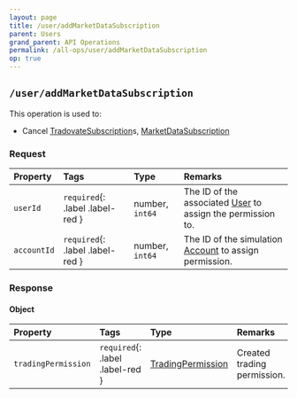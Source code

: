 ```yaml
---
layout: page
title: /user/addMarketDataSubscription
parent: Users
grand_parent: API Operations
permalink: /all-ops/user/addMarketDataSubscription
op: true
---
```


<script>
    window.addEventListener('load', () => {
        const TDV = Symbol.for('tdv-docs');
        const SiteStorage = window[TDV].SiteStorage;

        window[TDV].defineTryit({
            name: 'AddMarketDataSubscription',
            endpoint: '/user/addMarketDataSubscription',
            method: 'POST',
            params: {
                marketDataSubscriptionPlanIds: [0],
                year: new Date().getYear(),
                month: new Date().getMonth() + 1,
                '// creditCardId': 0,
                '// accountId': 0,
                '// userId': 0
            }
        });

        window[TDV].buildCallouts(
            window[TDV].buildCallouts.defaultAuthWarning,
            window[TDV].buildCallouts.defaultVendorWarning,
        );
    });

</script>

<div id="vendor-warning"></div>

## `/user/addMarketDataSubscription`
This operation is used to:
- Cancel [TradovateSubscription]({{site.baseurl}}/entity-system/index/TradovateSubscription)s, [MarketDataSubscription]({{site.baseurl}}/entity-system/index/MarketDataSubscription)

### Request

| Property | Tags | Type | Remarks
|:---------|:-----|:-----|:-------
| `userId` | `required`{: .label .label-red } | number, `int64` | The ID of the associated [User]({{site.baseurl}}/entity-system/index/User) to assign the permission to.
| `accountId` | `required`{: .label .label-red } | number, `int64` | The ID of the simulation [Account]({{site.baseurl}}/entity-system/index/Account) to assign permission.


### Response

#### Object

| Property | Tags | Type | Remarks
|:---------|:-----|:-----|:-------
| `tradingPermission` | `required`{: .label .label-red } | [TradingPermission]({{site.baseurl}}/entity-system/index/TradingPermission) | Created trading permission.